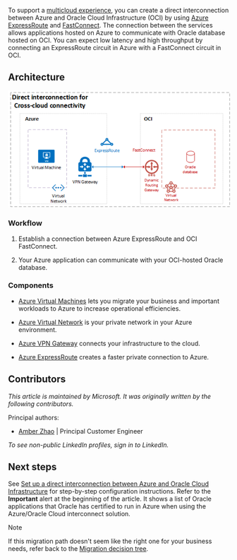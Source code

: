 To support a [multicloud experience](/azure/virtual-machines/workloads/oracle/oracle-oci-overview), you can create a direct interconnection between Azure and Oracle Cloud Infrastructure (OCI) by using [Azure ExpressRoute](https://azure.microsoft.com/services/expressroute/) and [FastConnect](https://www.oracle.com/cloud/networking/fastconnect.html). The connection between the services allows applications hosted on Azure to communicate with Oracle database hosted on OCI. You can expect low latency and high throughput by connecting an ExpressRoute circuit in Azure with a FastConnect circuit in OCI.

## Architecture

![An architecture diagram that shows teh Oracle cloud environment on the right and the Azure Virtual Machine environment on the left.](media/cross-cloud-connectivity.png)

### Workflow

1. Establish a connection between Azure ExpressRoute and OCI FastConnect.

1. Your Azure application can communicate with your OCI-hosted Oracle database.

### Components

* [Azure Virtual Machines](https://azure.microsoft.com/services/virtual-machines) lets you migrate your business and important workloads to Azure to increase operational efficiencies.

* [Azure Virtual Network](https://azure.microsoft.com/services/virtual-network) is your private network in your Azure environment.

* [Azure VPN Gateway](https://azure.microsoft.com/services/vpn-gateway) connects your infrastructure to the cloud.

* [Azure ExpressRoute](https://azure.microsoft.com/services/expressroute) creates a faster private connection to Azure.

## Contributors

*This article is maintained by Microsoft. It was originally written by the following contributors.* 

Principal authors:

 - [Amber Zhao](https://www.linkedin.com/in/amberzhao/) | Principal Customer Engineer
 
*To see non-public LinkedIn profiles, sign in to LinkedIn.*

## Next steps

See [Set up a direct interconnection between Azure and Oracle Cloud Infrastructure](/azure/virtual-machines/workloads/oracle/configure-azure-oci-networking) for step-by-step configuration instructions. Refer to the **Important** alert at the beginning of the article. It shows a list of Oracle applications that Oracle has certified to run in Azure when using the Azure/Oracle Cloud interconnect solution.

> [!NOTE]
> If this migration path doesn't seem like the right one for your business needs, refer back to the [Migration decision tree](oracle-migration-overview.yml#migration-decision-tree).
